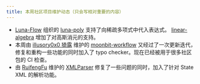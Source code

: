 ```yaml
---
title: 本周社区项目维护动态（只会写相对重要的内容）
---
```


- [Luna-Flow](https://github.com/Luna-Flow) 组织的 [luna-poly](https://github.com/Luna-Flow/luna-poly) 支持了向稀疏多项式中代入表达式。 [linear-algebra](https://github.com/Luna-Flow/linear-algebra) 增加了对高斯消元的支持。
- 本周由 [illusory0x0 猗露](https://github.com/illusory0x0) 维护的 [moonbit-workflow](https://github.com/moonbit-community/moonbit-workflow) 又经过了一次更新迭代，修复和重构一些功能的同时加入了 typo checker。现在已经被用于很多社区包的 CI 检查。
- 由 [RuifengFu](https://github.com/RuifengFu) 维护的 [XMLParser](https://github.com/moonbit-community/XMLParser) 修复了一些问题的同时，加入了针对 State XML 的解析功能。
